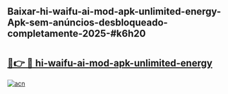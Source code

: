 ## Baixar-hi-waifu-ai-mod-apk-unlimited-energy-Apk-sem-anúncios-desbloqueado-completamente-2025-#k6h20

# <h2><a href="https://ainizakaria.my?title=hi-waifu-ai-mod-apk-unlimited-energy&ref=20M">🔗👉 🔴 hi-waifu-ai-mod-apk-unlimited-energy</a></h2>

[![acn](https://github.com/user-attachments/assets/0f9c940e-d8b0-45ae-aac7-cd30a18b3e1c)](https://ainizakaria.my?title=hi-waifu-ai-mod-apk-unlimited-energy&ref=20M)

